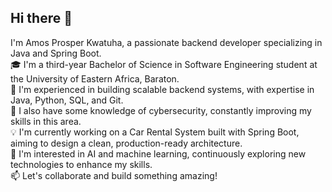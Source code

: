 ## Hi there 👋
I'm Amos Prosper Kwatuha, a passionate backend developer specializing in Java and Spring Boot.  
🎓 I'm a third-year Bachelor of Science in Software Engineering student at the University of Eastern Africa, Baraton.  
💼 I'm experienced in building scalable backend systems, with expertise in Java, Python, SQL, and Git.  
🔐 I also have some knowledge of cybersecurity, constantly improving my skills in this area.  
💡 I'm currently working on a Car Rental System built with Spring Boot, aiming to design a clean, production-ready architecture.  
🤖 I'm interested in AI and machine learning, continuously exploring new technologies to enhance my skills.  
📫 Let's collaborate and build something amazing!  
<!--
**shamos13/shamos13** is a ✨ _special_ ✨ repository because its `README.md` (this file) appears on your GitHub profile.

Here are some ideas to get you started:

- 🔭 I’m currently working on ...
- 🌱 I’m currently learning ...
- 👯 I’m looking to collaborate on ...
- 🤔 I’m looking for help with ...
- 💬 Ask me about ...
- 📫 How to reach me: ...
- 😄 Pronouns: ...
- ⚡ Fun fact: ...
-->
